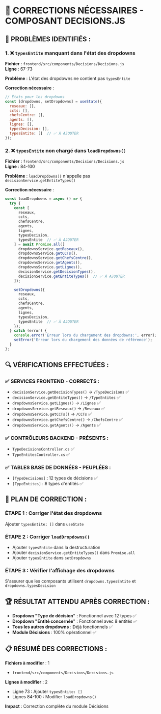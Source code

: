# 🔧 CORRECTIONS NÉCESSAIRES - COMPOSANT DECISIONS.JS

## **🚨 PROBLÈMES IDENTIFIÉS :**

### **1. ❌ `typesEntite` manquant dans l'état des dropdowns**

**Fichier** : `frontend/src/components/Decisions/Decisions.js`  
**Ligne** : 67-73

**Problème** : L'état des dropdowns ne contient pas `typesEntite`

**Correction nécessaire** :
```javascript
// États pour les dropdowns
const [dropdowns, setDropdowns] = useState({
  reseaux: [],
  ccts: [],
  chefsCentre: [],
  agents: [],
  lignes: [],
  typesDecision: [],
  typesEntite: []  // ✅ À AJOUTER
});
```

### **2. ❌ `typesEntite` non chargé dans `loadDropdowns()`**

**Fichier** : `frontend/src/components/Decisions/Decisions.js`  
**Ligne** : 84-100

**Problème** : `loadDropdowns()` n'appelle pas `decisionService.getEntiteTypes()`

**Correction nécessaire** :
```javascript
const loadDropdowns = async () => {
  try {
    const [
      reseaux,
      ccts,
      chefsCentre,
      agents,
      lignes,
      typesDecision,
      typesEntite  // ✅ À AJOUTER
    ] = await Promise.all([
      dropdownsService.getReseaux(),
      dropdownsService.getCCTs(),
      dropdownsService.getChefsCentre(),
      dropdownsService.getAgents(),
      dropdownsService.getLignes(),
      decisionService.getDecisionTypes(),
      decisionService.getEntiteTypes()  // ✅ À AJOUTER
    ]);

    setDropdowns({
      reseaux,
      ccts,
      chefsCentre,
      agents,
      lignes,
      typesDecision,
      typesEntite  // ✅ À AJOUTER
    });
  } catch (error) {
    console.error('Erreur lors du chargement des dropdowns:', error);
    setError('Erreur lors du chargement des données de référence');
  }
};
```

## **🔍 VÉRIFICATIONS EFFECTUÉES :**

### **✅ SERVICES FRONTEND - CORRECTS :**
- `decisionService.getDecisionTypes()` → `/TypeDecisions` ✅
- `decisionService.getEntiteTypes()` → `/TypeEntites` ✅
- `dropdownsService.getLignes()` → `/Lignes` ✅
- `dropdownsService.getReseaux()` → `/Reseaux` ✅
- `dropdownsService.getCCTs()` → `/CCTs` ✅
- `dropdownsService.getChefsCentre()` → `/ChefsCentre` ✅
- `dropdownsService.getAgents()` → `/Agents` ✅

### **✅ CONTRÔLEURS BACKEND - PRÉSENTS :**
- `TypeDecisionsController.cs` ✅
- `TypeEntitesController.cs` ✅

### **✅ TABLES BASE DE DONNÉES - PEUPLÉES :**
- `[TypeDecisions]` : 12 types de décisions ✅
- `[TypeEntites]` : 8 types d'entités ✅

## **🎯 PLAN DE CORRECTION :**

### **ÉTAPE 1 : Corriger l'état des dropdowns**
Ajouter `typesEntite: []` dans `useState`

### **ÉTAPE 2 : Corriger `loadDropdowns()`**
- Ajouter `typesEntite` dans la destructuration
- Ajouter `decisionService.getEntiteTypes()` dans `Promise.all`
- Ajouter `typesEntite` dans `setDropdowns`

### **ÉTAPE 3 : Vérifier l'affichage des dropdowns**
S'assurer que les composants utilisent `dropdowns.typesEntite` et `dropdowns.typesDecision`

## **🏆 RÉSULTAT ATTENDU APRÈS CORRECTION :**

- **Dropdown "Type de décision"** : Fonctionnel avec 12 types ✅
- **Dropdown "Entité concernée"** : Fonctionnel avec 8 entités ✅
- **Tous les autres dropdowns** : Déjà fonctionnels ✅
- **Module Décisions** : 100% opérationnel ✅

## **📋 RÉSUMÉ DES CORRECTIONS :**

**Fichiers à modifier** : 1
- `frontend/src/components/Decisions/Decisions.js`

**Lignes à modifier** : 2
- Ligne 73 : Ajouter `typesEntite: []`
- Lignes 84-100 : Modifier `loadDropdowns()`

**Impact** : Correction complète du module Décisions
